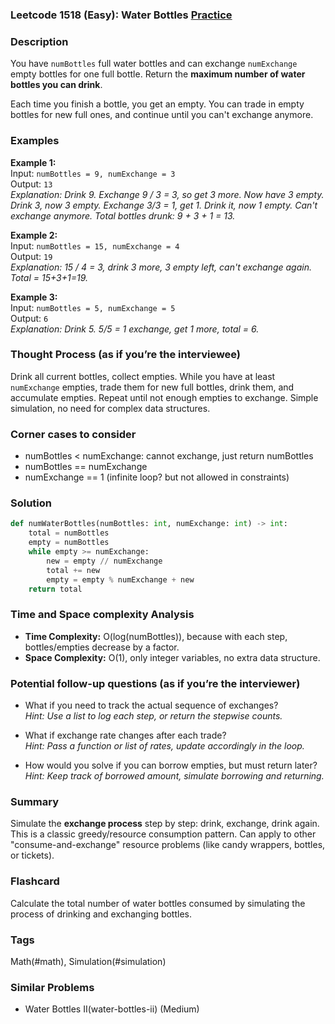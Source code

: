 ### Leetcode 1518 (Easy): Water Bottles [Practice](https://leetcode.com/problems/water-bottles)

### Description  
You have `numBottles` full water bottles and can exchange `numExchange` empty bottles for one full bottle. Return the **maximum number of water bottles you can drink**.

Each time you finish a bottle, you get an empty. You can trade in empty bottles for new full ones, and continue until you can't exchange anymore.

### Examples  

**Example 1:**  
Input: `numBottles = 9, numExchange = 3`  
Output: `13`  
*Explanation: Drink 9. Exchange 9 / 3 = 3, so get 3 more. Now have 3 empty. Drink 3, now 3 empty. Exchange 3/3 = 1, get 1. Drink it, now 1 empty. Can't exchange anymore. Total bottles drunk: 9 + 3 + 1 = 13.*

**Example 2:**  
Input: `numBottles = 15, numExchange = 4`  
Output: `19`  
*Explanation: 15 / 4 = 3, drink 3 more, 3 empty left, can't exchange again. Total = 15+3+1=19.*

**Example 3:**  
Input: `numBottles = 5, numExchange = 5`  
Output: `6`  
*Explanation: Drink 5. 5/5 = 1 exchange, get 1 more, total = 6.*

### Thought Process (as if you’re the interviewee)  
Drink all current bottles, collect empties. While you have at least `numExchange` empties, trade them for new full bottles, drink them, and accumulate empties. Repeat until not enough empties to exchange. Simple simulation, no need for complex data structures.

### Corner cases to consider  
- numBottles < numExchange: cannot exchange, just return numBottles
- numBottles == numExchange
- numExchange == 1 (infinite loop? but not allowed in constraints)

### Solution

```python
def numWaterBottles(numBottles: int, numExchange: int) -> int:
    total = numBottles
    empty = numBottles
    while empty >= numExchange:
        new = empty // numExchange
        total += new
        empty = empty % numExchange + new
    return total
```

### Time and Space complexity Analysis  
- **Time Complexity:** O(log(numBottles)), because with each step, bottles/empties decrease by a factor.
- **Space Complexity:** O(1), only integer variables, no extra data structure.

### Potential follow-up questions (as if you’re the interviewer)  
- What if you need to track the actual sequence of exchanges?  
  *Hint: Use a list to log each step, or return the stepwise counts.*

- What if exchange rate changes after each trade?  
  *Hint: Pass a function or list of rates, update accordingly in the loop.*

- How would you solve if you can borrow empties, but must return later?  
  *Hint: Keep track of borrowed amount, simulate borrowing and returning.*

### Summary
Simulate the **exchange process** step by step: drink, exchange, drink again. This is a classic greedy/resource consumption pattern. Can apply to other "consume-and-exchange" resource problems (like candy wrappers, bottles, or tickets).


### Flashcard
Calculate the total number of water bottles consumed by simulating the process of drinking and exchanging bottles.

### Tags
Math(#math), Simulation(#simulation)

### Similar Problems
- Water Bottles II(water-bottles-ii) (Medium)